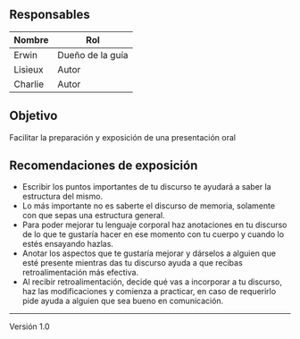
## Responsables
| Nombre  | Rol   |
|---------|-------|
| Erwin  | Dueño de la guía |
| Lisieux | Autor |
| Charlie     | Autor |
## Objetivo
Facilitar la preparación y exposición de una presentación oral

## Recomendaciones de exposición
* Escribir los puntos importantes de tu discurso te ayudará a saber la estructura del mismo.
* Lo más importante no es saberte el discurso de memoria, solamente con que sepas una estructura general.
* Para poder mejorar tu lenguaje corporal haz anotaciones en tu discurso de lo que te gustaría hacer en ese momento con tu cuerpo y cuando lo estés ensayando hazlas.
* Anotar los aspectos que te gustaría mejorar y dárselos a alguien que esté presente mientras das tu discurso ayuda a que recibas retroalimentación más efectiva.
* Al recibir retroalimentación, decide qué vas a incorporar a tu discurso, haz las modificaciones y comienza a practicar, en caso de requerirlo pide ayuda a alguien que sea bueno en comunicación.

***
Versión 1.0